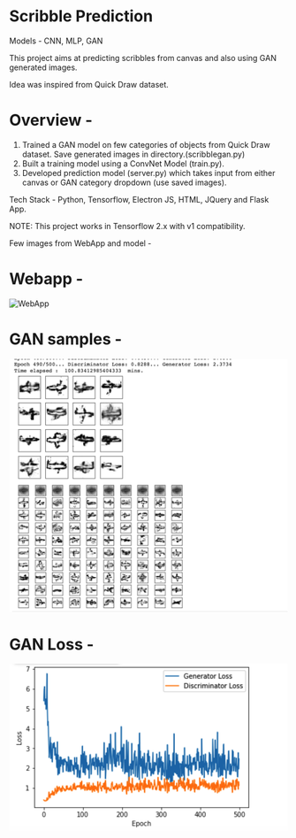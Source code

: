# Scribble Prediction

Models - CNN, MLP, GAN

This project aims at predicting scribbles from canvas and also using GAN generated images.

Idea was inspired from Quick Draw dataset.


# Overview - 
1. Trained a GAN model on few categories of objects from Quick Draw dataset. Save generated images in directory.(scribblegan.py)
2. Built a training model using a ConvNet Model (train.py).
3. Developed prediction model (server.py) which takes input from either canvas or GAN category dropdown (use saved images).


Tech Stack - Python, Tensorflow, Electron JS, HTML, JQuery and Flask App. 

NOTE: This project works in Tensorflow 2.x with v1 compatibility.


Few images from WebApp and model - 

# Webapp - 

![WebApp](https://github.com/rohanharode/Scribble-Prediction-CNN-GAN/blob/master/static/webapp.png)


# GAN samples -

![GAN-Sample](https://github.com/darklord0794/Scribble-Prediction-CNN-GAN-/blob/master/gan-final_chart.png)


# GAN Loss - 

![GAN-Loss](https://github.com/darklord0794/Scribble-Prediction-CNN-GAN-/blob/master/gan-loss.png)


